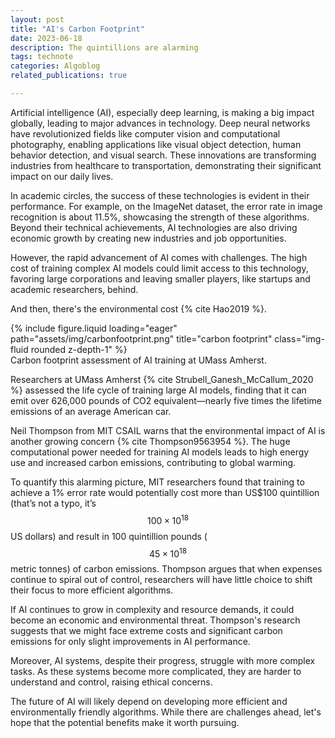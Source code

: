 ```yaml
---
layout: post
title: "AI's Carbon Footprint"
date: 2023-06-18
description: The quintillions are alarming
tags: technote
categories: Algoblog
related_publications: true

---
```

Artificial intelligence (AI), especially deep learning, is making a big impact globally, leading to major advances in technology. Deep neural networks have revolutionized fields like computer vision and computational photography, enabling applications like visual object detection, human behavior detection, and visual search. These innovations are transforming industries from healthcare to transportation, demonstrating their significant impact on our daily lives.

In academic circles, the success of these technologies is evident in their performance. For example, on the ImageNet dataset, the error rate in image recognition is about 11.5%, showcasing the strength of these algorithms. Beyond their technical achievements, AI technologies are also driving economic growth by creating new industries and job opportunities.

However, the rapid advancement of AI comes with challenges. The high cost of training complex AI models could limit access to this technology, favoring large corporations and leaving smaller players, like startups and academic researchers, behind. 

And then, there's the environmental cost {% cite Hao2019 %}.

<div class="row">
    <div class="col-sm mt-3 mt-md-0">
        {% include figure.liquid loading="eager" path="assets/img/carbonfootprint.png" title="carbon footprint" class="img-fluid rounded z-depth-1" %}
    </div>
</div>
<div class="caption">
Carbon footprint assessment of AI training at UMass Amherst.
</div>


Researchers at UMass Amherst {% cite Strubell_Ganesh_McCallum_2020 %} assessed the life cycle of training large AI models, finding that it can emit over 626,000 pounds of CO2 equivalent—nearly five times the lifetime emissions of an average American car.

Neil Thompson from MIT CSAIL warns that the environmental impact of AI is another growing concern {% cite Thompson9563954 %}. The huge computational power needed for training AI models leads to high energy use and increased carbon emissions, contributing to global warming.

To quantify this alarming picture, MIT researchers found that training to achieve a 1% error rate would potentially cost more than US$100 quintillion (that’s not a typo, it’s $$100 \times 10^{18} $$ US dollars) and result in 100 quintillion pounds ($$ 45 × 10^{18} $$ metric tonnes) of carbon emissions. Thompson argues that when expenses continue to spiral out of control, researchers will have little choice to shift their focus to more efficient algorithms.

If AI continues to grow in complexity and resource demands, it could become an economic and environmental threat. Thompson's research suggests that we might face extreme costs and significant carbon emissions for only slight improvements in AI performance.

Moreover, AI systems, despite their progress, struggle with more complex tasks. As these systems become more complicated, they are harder to understand and control, raising ethical concerns.

The future of AI will likely depend on developing more efficient and environmentally friendly algorithms. While there are challenges ahead, let's hope that the potential benefits make it worth pursuing.
